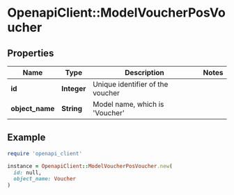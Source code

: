 # OpenapiClient::ModelVoucherPosVoucher

## Properties

| Name | Type | Description | Notes |
| ---- | ---- | ----------- | ----- |
| **id** | **Integer** | Unique identifier of the voucher |  |
| **object_name** | **String** | Model name, which is &#39;Voucher&#39; |  |

## Example

```ruby
require 'openapi_client'

instance = OpenapiClient::ModelVoucherPosVoucher.new(
  id: null,
  object_name: Voucher
)
```

